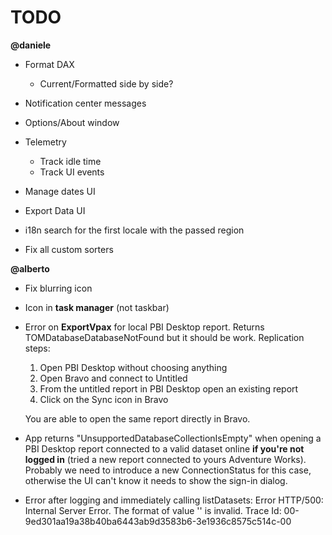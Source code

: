 # TODO

**@daniele**
- Format DAX
    - Current/Formatted side by side?

- Notification center messages
- Options/About window
- Telemetry 
    - Track idle time
    - Track UI events

- Manage dates UI
- Export Data UI
- i18n search for the first locale with the passed region
- Fix all custom sorters


**@alberto**

- Fix blurring icon

- Icon in **task manager** (not taskbar)

- Error on **ExportVpax** for local PBI Desktop report. Returns TOMDatabaseDatabaseNotFound but it should be work.
Replication steps:
    1. Open PBI Desktop without choosing anything
    2. Open Bravo and connect to Untitled
    3. From the untitled report in PBI Desktop open an existing report
    3. Click on the Sync icon in Bravo

    You are able to open the same report directly in Bravo.

- App returns "UnsupportedDatabaseCollectionIsEmpty" when opening a PBI Desktop report connected to a valid dataset online **if you're not logged in** (tried a new report connected to yours Adventure Works). Probably we need to introduce a new ConnectionStatus for this case, otherwise the UI can't know it needs to show the sign-in dialog.


- Error after logging and immediately calling listDatasets:
    Error HTTP/500: Internal Server Error. The format of value '' is invalid.
Trace Id: 00-9ed301aa19a38b40ba6443ab9d3583b6-3e1936c8575c514c-00